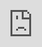 ```yaml
---
layout: post
title: "갓세븐의 잭슨은 '혼자' MV로 자신의 개인적인 여정을 묘사했다."
author: "undefined"
thumbnail: "https://www.allkpop.com/upload/2021/01/content/300004/thumb/1611983070_beansss.jpg"
tags: 
---
```




<div class="video_wrapper" style="padding-top: 56.25%;">
    <iframe id="player" class="main_video" src="https://www.youtube.com/embed/8QZXLF7Drvg" width="100%" height="100%" frameborder="0" allowfullscreen="" style="display: block !important; position: absolute; top: 0px; left: 0px; width: 100%; height: 100%;"></iframe>
</div>


갓세븐의 잭슨은 그의 최근 솔로 싱글 "➡➡➡➡➡➡➡➡➡➡➡➡➡➡➡➡➡➡➡➡➡➡➡➡➡➡➡➡➡➡➡➡➡➡➡➡➡➡➡➡➡➡➡

갓세븐이 JYP엔터테인먼트를 떠난 이후 첫 솔로 음반 발매에서, 잭슨은 음악인으로서의 여정에서 겪은 개인적인 경험을 가사를 통해 표현함으로써 팬들을 위한 고무적인 메시지를 전달한다. 〈Alone〉은 잭슨이 BOYTOY와 함께 작사, 작곡한 곡으로, 팬들은 특히 트랙의 MV에서 잭슨의 역사의 흔적을 보고 감동을 받았다.

위에 있는 잭슨의 "혼자"를 보고 들어보세요!